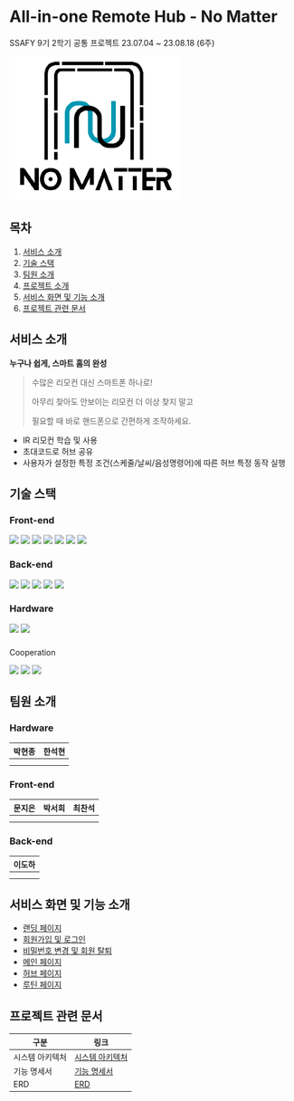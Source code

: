 # All-in-one Remote Hub - No Matter
SSAFY 9기 2학기 공통 프로젝트 23.07.04 ~ 23.08.18 (6주)


![logo](./img/logo.png)

## 목차 
1. [서비스 소개](#서비스-소개)
2. [기술 스택](#기술-스택)
3. [팀원 소개](#팀원-소개)
4. [프로젝트 소개](#프로젝트-소개)
5. [서비스 화면 및 기능 소개](#서비스-화면-및-기능-소개)
6. [프로젝트 관련 문서](#프로젝트-관련-문서)

## 서비스 소개
**누구나 쉽게, 스마트 홈의 완성**

> 수많은 리모컨 대신 스마트폰 하나로!
>
> 아무리 찾아도 안보이는 리모컨 더 이상 찾지 말고
>
> 필요할 때 바로 핸드폰으로 간편하게 조작하세요.

- IR 리모컨 학습 및 사용
- 초대코드로 허브 공유
- 사용자가 설정한 특정 조건(스케줄/날씨/음성명령어)에 따른 허브 특정 동작 실행
## 기술 스택
### Front-end 

<img src="https://img.shields.io/badge/react-61DAFB?style=for-the-badge&logo=react&logoColor=black">
<img src="https://img.shields.io/badge/JavaScript-F7DF1E?style=for-the-badge&logo=JavaScript&logoColor=black">
<img src="https://img.shields.io/badge/PWA-5A0FC8?style=for-the-badge&logo=PWA&logoColor=white">


<img src="https://img.shields.io/badge/bootstrap-7952B3?style=for-the-badge&logo=bootstrap&logoColor=white">
<img src="https://img.shields.io/badge/MUI-007FFF?style=for-the-badge&logo=MUI&logoColor=white">
<img src="https://img.shields.io/badge/SCSS-CC6699?style=for-the-badge&logo=Sass&logoColor=white">


<img src="https://img.shields.io/badge/socket.io-010101?style=for-the-badge&logo=socket.io&logoColor=white">

### Back-end

<img src="https://img.shields.io/badge/springboot-6DB33F?style=for-the-badge&logo=springboot&logoColor=white">


<img src="https://img.shields.io/badge/mariaDB-003545?style=for-the-badge&logo=mariaDB&logoColor=white">


<img src="https://img.shields.io/badge/Docker-2496ED?style=for-the-badge&logo=Docker&logoColor=white">
<img src="https://img.shields.io/badge/Amazon EC2-FF9900?style=for-the-badge&logo=AmazonEC2&logoColor=white">
<img src="https://img.shields.io/badge/NGINX-009639?style=for-the-badge&logo=NGINX&logoColor=white">

### Hardware

<img src="https://img.shields.io/badge/raspberripi-A22846?style=for-the-badge&logo=
RaspberryPi&logoColor=white">
<img src="https://img.shields.io/badge/Ubuntu-E95420?style=for-the-badge&logo=Ubuntu&logoColor=white">

### 
Cooperation

<img src="https://img.shields.io/badge/JIRA-0052CC?style=for-the-badge&logo=jirasoftware&logoColor=white">
<img src="https://img.shields.io/badge/gitlab-FC6D26?style=for-the-badge&logo=gitlab&logoColor=white">
<img src="https://img.shields.io/badge/NOTION-000000?style=for-the-badge&logo=notion&logoColor=white">


<!-- ## 프로젝트 소개

#### 1. 설문
![survey](./img/survey.png)
- 설문을 진행하여 서비스의 필요성과 이용 가능성에 대해 조사하여, NoMatter 서비스의 제작 배경을 확인했습니다.

#### 2. 웹앱
- PWA(Progressive Web App)을 이용하여 모바일 환경에서도 서비스 사용이 가능하도록 제작하였습니다.

#### 3. 블루투스 연결 & 와이파이 연결
- 별도의 HW 서버없이 허브와 스마트폰을 블루투스 연결을 이용하여 와이파이에 대한 정보를 제공하도록 하였습니다.

#### 4. 루틴 설정
- 스케줄/날씨/명령어를 통해 자신이 원하는 시간/날씨/명령어에 따라 서비스가 동작하도록 하였습니다.

#### 5. 음성 인식
- 'NoMatter' 명령어 인식 시 명령어 루틴을 사용할 수 있도록 명령을 인식하여 서비스를 사용할 수 있도록 하였습니다. -->

[//]: # (#### 6. Special Thanks)

[//]: # (- Back End와 배포를 맡아준 "이도하"님에게 감사를 표합니다)

## 팀원 소개
### Hardware
| 박현종 | 한석현 |
|---|---|
|   |   |
|   |   |
### Front-end
| 문지은 | 박서희 | 최찬석 |
|---|---|---|
|   |   |   |
|   |   |   |
### Back-end
| 이도하 |
|---|
|   |
|   |

## 서비스 화면 및 기능 소개
- [랜딩 페이지](https://lab.ssafy.com/s09-webmobile3-sub2/S09P12C105/-/blob/develop/introdcution/LandingPage.md)
- [회원가입 및 로그인](https://lab.ssafy.com/s09-webmobile3-sub2/S09P12C105/-/blob/develop/introdcution/LoginSignUp.md)
- [비밀번호 변경 및 회원 탈퇴](https://lab.ssafy.com/s09-webmobile3-sub2/S09P12C105/-/blob/develop/introdcution/MemberModify.md)
- [메인 페이지](https://lab.ssafy.com/s09-webmobile3-sub2/S09P12C105/-/blob/develop/introdcution/MainPage.md)
- [허브 페이지](https://lab.ssafy.com/s09-webmobile3-sub2/S09P12C105/-/blob/develop/introdcution/HubPage.md)
- [루틴 페이지](https://lab.ssafy.com/s09-webmobile3-sub2/S09P12C105/-/blob/develop/introdcution/RoutinePage.md)

## 프로젝트 관련 문서
| 구분  | 링크  |
|---|---|
| 시스템 아키텍처 | [시스템 아키텍처](https://lab.ssafy.com/s09-webmobile3-sub2/S09P12C105/-/blob/develop/img/SW%20%EC%95%84%ED%82%A4%ED%85%8D%EC%B2%98%20%EB%8B%A4%EC%9D%B4%EC%96%B4%EA%B7%B8%EB%9E%A8.jpg)  |
| 기능 명세서 | [기능 명세서](https://lab.ssafy.com/s09-webmobile3-sub2/S09P12C105/-/blob/develop/img/%EA%B8%B0%EB%8A%A5%EB%AA%85%EC%84%B8%EC%84%9C.png)  |
| ERD | [ERD](https://lab.ssafy.com/s09-webmobile3-sub2/S09P12C105/-/blob/develop/img/erd.png) |